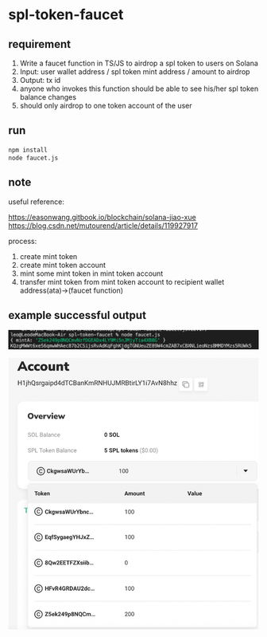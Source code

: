 # spl-token-faucet

## requirement

1. Write a faucet function in TS/JS to airdrop a spl token to users on Solana
2. Input: user wallet address / spl token mint address / amount to airdrop
3. Output: tx id
4. anyone who invokes this function should be able to see his/her spl token balance changes
5. should only airdrop to one token account of the user

## run
```
npm install
node faucet.js
```

## note

useful reference:

https://easonwang.gitbook.io/blockchain/solana-jiao-xue
https://blog.csdn.net/mutourend/article/details/119927917

process:
1. create mint token
2. create mint token account
3. mint some mint token in mint token account
4. transfer mint token from mint token account to recipient wallet address(ata)->(faucet function) 

## example successful output
![image](https://github.com/ChunWang1998/spl-token-faucet/blob/main/%E6%88%AA%E5%9C%96%202022-03-06%20%E4%B8%8A%E5%8D%8812.12.45.png)

![image](https://github.com/ChunWang1998/spl-token-faucet/blob/main/%E6%88%AA%E5%9C%96%202022-03-06%20%E4%B8%8A%E5%8D%8812.12.56.png)
